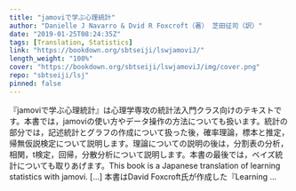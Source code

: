 ```yaml
---
title: "jamoviで学ぶ心理統計"
author: "Danielle J Navarro & Dvid R Foxcroft（著） 芝田征司（訳）"
date: "2019-01-25T08:24:35Z"
tags: [Translation, Statistics]
link: "https://bookdown.org/sbtseiji/lswjamoviJ/"
length_weight: "100%"
cover: "https://bookdown.org/sbtseiji/lswjamoviJ/img/cover.png"
repo: "sbtseiji/lsj"
pinned: false
---
```


『jamoviで学ぶ心理統計』は心理学専攻の統計法入門クラス向けのテキストです。本書では，jamoviの使い方やデータ操作の方法についても扱います。統計の部分では，記述統計とグラフの作成について扱った後，確率理論，標本と推定，帰無仮説検定について説明します。理論についての説明の後は，分割表の分析，相関，t検定，回帰，分散分析について説明します。本書の最後では，ベイズ統計についても取りあげます。This book is a Japanese translation of learning statistics with jamovi. [...] 本書はDavid Foxcroft氏が作成した『Learning ...
